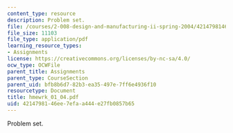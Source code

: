 ```yaml
---
content_type: resource
description: Problem set.
file: /courses/2-008-design-and-manufacturing-ii-spring-2004/4214798146ee7efaa444e27fb0857b65_hmewrk_01_04.pdf
file_size: 11103
file_type: application/pdf
learning_resource_types:
- Assignments
license: https://creativecommons.org/licenses/by-nc-sa/4.0/
ocw_type: OCWFile
parent_title: Assignments
parent_type: CourseSection
parent_uid: bfb8b6d7-82b3-ea35-497e-7ff6e4936f10
resourcetype: Document
title: hmewrk_01_04.pdf
uid: 42147981-46ee-7efa-a444-e27fb0857b65
---
```

Problem set.